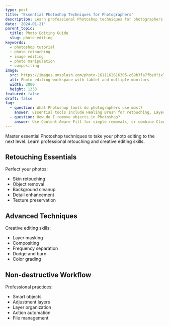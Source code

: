 ```yaml
---
type: post
title: "Essential Photoshop Techniques for Photographers"
description: Learn professional Photoshop techniques for photographers. From basic retouching to advanced compositing, master the tools that enhance your photos.
date: '2024-01-21'
parent_topic:
  title: Photo Editing Guide
  slug: photo-editing
keywords:
  - photoshop tutorial
  - photo retouching
  - image editing
  - photo manipulation
  - compositing
image:
  src: https://images.unsplash.com/photo-1611162616305-c69b3fa7fbe0?ixlib=rb-4.0.3&q=80&w=2000&auto=format&fit=crop
  alt: Photo editing workspace with tablet and multiple monitors
  width: 2000
  height: 1333
featured: false
draft: false
faq:
  - question: What Photoshop tools do photographers use most?
    answer: Essential tools include Healing Brush for retouching, Layer Masks for selective editing, Adjustment Layers for non-destructive editing, and Curves for precise tonal control.
  - question: How do I remove objects in Photoshop?
    answer: Use Content-Aware Fill for simple removals, or combine Clone Stamp and Healing Brush tools for more complex object removal. Always work on separate layers for flexibility.
---
```


Master essential Photoshop techniques to take your photo editing to the next level. Learn professional retouching and creative editing skills.

## Retouching Essentials

Perfect your photos:
- Skin retouching
- Object removal
- Background cleanup
- Detail enhancement
- Texture preservation

## Advanced Techniques

Creative editing skills:
- Layer masking
- Compositing
- Frequency separation
- Dodge and burn
- Color grading

## Non-destructive Workflow

Professional practices:
- Smart objects
- Adjustment layers
- Layer organization
- Action automation
- File management
